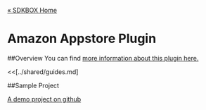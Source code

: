 [&#171; SDKBOX Home](http://sdkbox.com)

<h1>Amazon Appstore Plugin</h1>

##Overview
You can find [more information about this plugin here.](http://www.cocos2d-x.org/sdkbox/amazon)


<<[../shared/guides.md]


##Sample Project

[A demo project on github](https://github.com/sdkbox/sdkbox-sample-amazon)
